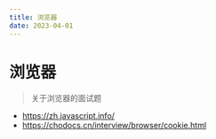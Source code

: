 ```yaml
---
title: 浏览器
date: 2023-04-01
---
```


# 浏览器

> 关于浏览器的面试题

- https://zh.javascript.info/
- https://chodocs.cn/interview/browser/cookie.html

